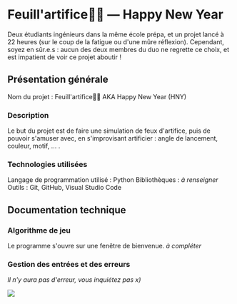 # Feuill'artifice🌿🎆 — Happy New Year
Deux étudiants ingénieurs dans la même école prépa, et un projet lancé à 22 heures (sur le coup de la fatigue ou d'une mûre réflexion). Cependant, soyez en sûr.e.s : aucun des deux membres du duo ne regrette ce choix, et est impatient de voir ce projet aboutir !
## Présentation générale
Nom du projet : Feuill'artifice🌿🎆 AKA Happy New Year (HNY)
### Description
Le but du projet est de faire une simulation de feux d'artifice, puis de pouvoir s'amuser avec, en s'improvisant artificier : angle de lancement, couleur, motif, ... . 
### Technologies utilisées
Langage de programmation utilisé : Python
Bibliothèques : *à renseigner*
Outils : Git, GitHub, Visual Studio Code
## Documentation technique
### Algorithme de jeu
Le programme s'ouvre sur une fenêtre de bienvenue. *à compléter*
### Gestion des entrées et des erreurs
*Il n'y aura pas d'erreur, vous inquiétez pas x)*

![](https://i.postimg.cc/zGkYrkfy/fire-works.png)
